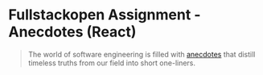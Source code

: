 # Fullstackopen Assignment - Anecdotes (React)

> The world of software engineering is filled with [anecdotes](https://www.comp.nus.edu.sg/~damithch/pages/SE-quotes.htm) that distill timeless truths from our field into short one-liners.